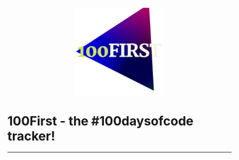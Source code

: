 <p align="center">
  <img src="/public/readme/logo.png" alt="logo" align="center" width="200" height="200" />
</p>

# 100First - the #100daysofcode tracker!

---

